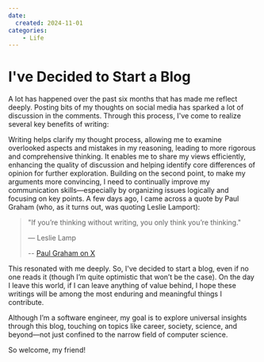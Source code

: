 ```yaml
---
date:
  created: 2024-11-01
categories:
    - Life
---
```


# I've Decided to Start a Blog
A lot has happened over the past six months that has made me reflect deeply. Posting bits of my thoughts on social media has sparked a lot of discussion in the comments. Through this process, I've come to realize several key benefits of writing:

Writing helps clarify my thought process, allowing me to examine overlooked aspects and mistakes in my reasoning, leading to more rigorous and comprehensive thinking. It enables me to share my views efficiently, enhancing the quality of discussion and helping identify core differences of opinion for further exploration. Building on the second point, to make my arguments more convincing, I need to continually improve my communication skills—especially by organizing issues logically and focusing on key points. A few days ago, I came across a quote by Paul Graham (who, as it turns out, was quoting Leslie Lamport):

> "If you’re thinking without writing, you only think you’re thinking."
> 
> — Leslie Lamp
>
> -- [Paul Graham on X](https://x.com/paulg/status/1528288106734141440?lang=en)

This resonated with me deeply. So, I've decided to start a blog, even if no one reads it (though I’m quite optimistic that won’t be the case). On the day I leave this world, if I can leave anything of value behind, I hope these writings will be among the most enduring and meaningful things I contribute.

Although I’m a software engineer, my goal is to explore universal insights through this blog, touching on topics like career, society, science, and beyond—not just confined to the narrow field of computer science.

So welcome, my friend!

